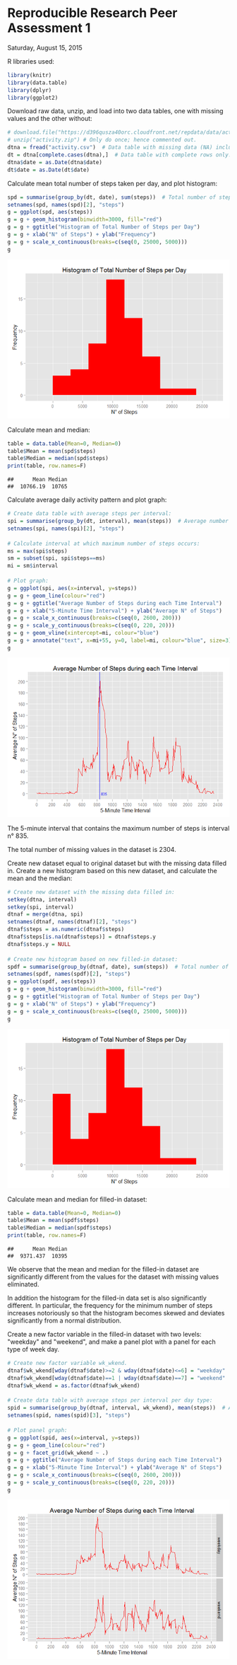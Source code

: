 # Reproducible Research Peer Assessment 1
Saturday, August 15, 2015  

R libraries used:

```r
library(knitr)
library(data.table)
library(dplyr)
library(ggplot2)
```



Download raw data, unzip, and load into two data tables, one with missing values and the other without:

```r
# download.file("https://d396qusza40orc.cloudfront.net/repdata/data/activity.zip", "activity.zip") # Only do once; hence commented out.
# unzip("activity.zip") # Only do once; hence commented out.
dtna = fread("activity.csv")  # Data table with missing data (NA) included.
dt = dtna[complete.cases(dtna),]  # Data table with complete rows only.
dtna$date = as.Date(dtna$date)
dt$date = as.Date(dt$date)
```

Calculate mean total number of steps taken per day, and plot histogram:

```r
spd = summarise(group_by(dt, date), sum(steps))  # Total number of steps per day.
setnames(spd, names(spd)[2], "steps")
g = ggplot(spd, aes(steps))
g = g + geom_histogram(binwidth=3000, fill="red")
g = g + ggtitle("Histogram of Total Number of Steps per Day")
g = g + xlab("N° of Steps") + ylab("Frequency")
g = g + scale_x_continuous(breaks=c(seq(0, 25000, 5000)))
g
```

![](PA1_template_files/figure-html/unnamed-chunk-4-1.png) 

Calculate mean and median:

```r
table = data.table(Mean=0, Median=0)
table$Mean = mean(spd$steps)
table$Median = median(spd$steps)
print(table, row.names=F)
```

```
##      Mean Median
##  10766.19  10765
```

Calculate average daily activity pattern and plot graph:

```r
# Create data table with average steps per interval:
spi = summarise(group_by(dt, interval), mean(steps))  # Average number of steps per 5-minute interval.
setnames(spi, names(spi)[2], "steps")

# Calculate interval at which maximum number of steps occurs:
ms = max(spi$steps)
sm = subset(spi, spi$steps==ms)
mi = sm$interval

# Plot graph:
g = ggplot(spi, aes(x=interval, y=steps))
g = g + geom_line(colour="red")
g = g + ggtitle("Average Number of Steps during each Time Interval")
g = g + xlab("5-Minute Time Interval") + ylab("Average N° of Steps")
g = g + scale_x_continuous(breaks=c(seq(0, 2600, 200)))
g = g + scale_y_continuous(breaks=c(seq(0, 220, 20)))
g = g + geom_vline(xintercept=mi, colour="blue")
g = g + annotate("text", x=mi+55, y=0, label=mi, colour="blue", size=3)
g
```

![](PA1_template_files/figure-html/unnamed-chunk-6-1.png) 

The 5-minute interval that contains the maximum number of steps is interval n° 835.

The total number of missing values in the dataset is 2304.

Create new dataset equal to original dataset but with the missing data filled in. Create a new histogram based on this new dataset, and calculate the mean and the median:

```r
# Create new dataset with the missing data filled in:
setkey(dtna, interval)
setkey(spi, interval)
dtnaf = merge(dtna, spi)
setnames(dtnaf, names(dtnaf)[2], "steps")
dtnaf$steps = as.numeric(dtnaf$steps)
dtnaf$steps[is.na(dtnaf$steps)] = dtnaf$steps.y
dtnaf$steps.y = NULL

# Create new histogram based on new filled-in dataset:
spdf = summarise(group_by(dtnaf, date), sum(steps))  # Total number of steps per day.
setnames(spdf, names(spdf)[2], "steps")
g = ggplot(spdf, aes(steps))
g = g + geom_histogram(binwidth=3000, fill="red")
g = g + ggtitle("Histogram of Total Number of Steps per Day")
g = g + xlab("N° of Steps") + ylab("Frequency")
g = g + scale_x_continuous(breaks=c(seq(0, 25000, 5000)))
g
```

![](PA1_template_files/figure-html/unnamed-chunk-7-1.png) 

Calculate mean and median for filled-in dataset:

```r
table = data.table(Mean=0, Median=0)
table$Mean = mean(spdf$steps)
table$Median = median(spdf$steps)
print(table, row.names=F)
```

```
##      Mean Median
##  9371.437  10395
```

We observe that the mean and median for the filled-in dataset are significantly different from the values for the dataset with missing values eliminated.

In addition the histogram for the filled-in data set is also significantly different. In particular, the frequency for the minimum number of steps increases notoriously so that the histogram becomes skewed and deviates significantly from a normal distribution.

Create a new factor variable in the filled-in dataset with two levels: "weekday" and "weekend", and make a panel plot with a panel for each type of week day.

```r
# Create new factor variable wk_wkend.
dtnaf$wk_wkend[wday(dtnaf$date)>=2 & wday(dtnaf$date)<=6] = "weekday"
dtnaf$wk_wkend[wday(dtnaf$date)==1 | wday(dtnaf$date)==7] = "weekend"
dtnaf$wk_wkend = as.factor(dtnaf$wk_wkend)

# Create data table with average steps per interval per day type:
spid = summarise(group_by(dtnaf, interval, wk_wkend), mean(steps))  # Average number of steps per interval, per wk_wkend.
setnames(spid, names(spid)[3], "steps")

# Plot panel graph:
g = ggplot(spid, aes(x=interval, y=steps))
g = g + geom_line(colour="red")
g = g + facet_grid(wk_wkend ~ .)
g = g + ggtitle("Average Number of Steps during each Time Interval")
g = g + xlab("5-Minute Time Interval") + ylab("Average N° of Steps")
g = g + scale_x_continuous(breaks=c(seq(0, 2600, 200)))
g = g + scale_y_continuous(breaks=c(seq(0, 220, 20)))
g
```

![](PA1_template_files/figure-html/unnamed-chunk-9-1.png) 
